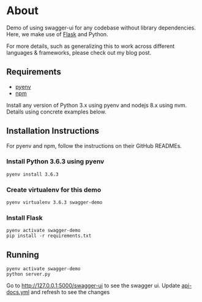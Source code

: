 # About

Demo of using swagger-ui for any codebase without library dependencies. Here, we make use of [Flask](http://flask.pocoo.org/) and Python.

For more details, such as generalizing this to work across different languages & frameworks, please check out my blog post.


## Requirements

- [pyenv](https://github.com/pyenv/pyenv)
- [npm](https://github.com/creationix/nvm)

Install any version of Python 3.x using pyenv and nodejs 8.x using nvm. Details using concrete examples below.


## Installation Instructions

For pyenv and npm, follow the instructions on their GitHub READMEs.


### Install Python 3.6.3 using pyenv

```
pyenv install 3.6.3
```

### Create virtualenv for this demo

```
pyenv virtualenv 3.6.3 swagger-demo
```

### Install Flask

```
pyenv activate swagger-demo
pip install -r requirements.txt
```


## Running

```
pyenv activate swagger-demo
python server.py
```

Go to http://127.0.0.1:5000/swagger-ui to see the swagger ui. Update [api-docs.yml](/api-docs.yml) and refresh to see the changes
